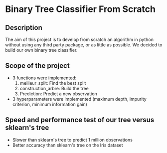 # Binary Tree Classifier From Scratch

## Description
The aim of this project is to develop from scratch an algorithm in python without using any third party package, or as little as possible. We decided to build our own binary tree classifier.
 
## Scope of the project
* 3 functions were implemented:
    1. meilleur_split: Find the best split
    2. construction_arbre: Build the tree
    3. Prediction: Predict a new observation
* 3 hyperparameters were implemented (maximum depth, impurity criterion, minimum information gain)

## Speed and performance test of our tree versus sklearn's tree
* Slower than sklearn's tree to predict 1 million observations
* Better accuracy than sklearn's tree on the Iris dataset
